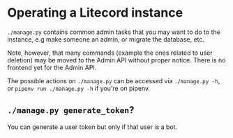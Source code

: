 # Operating a Litecord instance

`./manage.py` contains common admin tasks that you may want to do to the
instance, e.g make someone an admin, or migrate the database, etc.

Note, however, that many commands (example the ones related to user deletion)
may be moved to the Admin API without proper notice. There is no frontend yet
for the Admin API.

The possible actions on `./manage.py` can be accessed via `./manage.py -h`, or
`pipenv run ./manage.py -h` if you're on pipenv.

## `./manage.py generate_token`?

You can generate a user token but only if that user is a bot.
